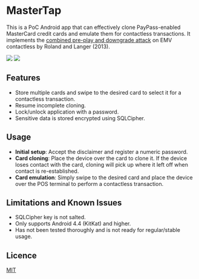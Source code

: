# MasterTap

This is a PoC Android app that can effectively clone PayPass-enabled MasterCard credit cards and emulate them for contactless transactions. It implements the [combined pre-play and downgrade attack](https://www.usenix.org/conference/woot13/workshop-program/presentation/roland) on EMV contactless by Roland and Langer (2013).

![](http://i.imgur.com/MlIVuOA.png)
![](http://i.imgur.com/wKuuZB5.png)

## Features

* Store multiple cards and swipe to the desired card to select it for a contactless transaction.
* Resume incomplete cloning.
* Lock/unlock application with a password.
* Sensitive data is stored encrypted using SQLCipher.

## Usage

* **Initial setup**: Accept the disclaimer and register a numeric password.
* **Card cloning**: Place the device over the card to clone it. If the device loses contact with the card, cloning will pick up where it left off when contact is re-established.
* **Card emulation**: Simply swipe to the desired card and place the device over the POS terminal to perform a contactless transaction.

## Limitations and Known Issues

* SQLCipher key is not salted.
* Only supports Android 4.4 (KitKat) and higher.
* Has not been tested thoroughly and is not ready for regular/stable usage.

## Licence

[MIT](http://www.tldrlegal.com/l/MIT)
